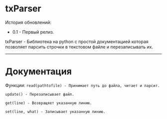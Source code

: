 <h1>txParser</h1>
<p>История обновлений:</p>
<ul>
  <li> 0.1 - Первый релиз.</li>
</ul>
<p>txParser - Библиотека на python с простой документацией которая позволяет парсить строчки в текстовом файле и перезаписывать их.</p>
<hr>
<h1>Документация</h1>
<p>Функции:
<code>read(pathtofile) - Принимает путь до файла, читает и парсит.<br>
update() - Перезаписывает файл.<br>
get(line) - Возвращяет указанную линию.<br>
set(line, what) - Записывает указанную линию.<br>
</code></p>
